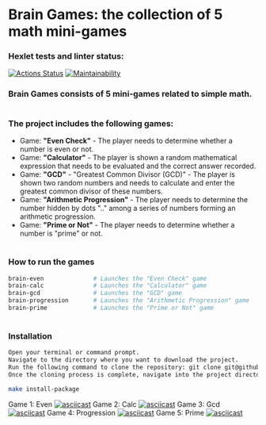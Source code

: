 # Brain Games: the collection of 5 math mini-games

### Hexlet tests and linter status:
[![Actions Status](https://github.com/deusmg/python-project-49/workflows/hexlet-check/badge.svg)](https://github.com/deusmg/python-project-49/actions)
[![Maintainability](https://api.codeclimate.com/v1/badges/6d870332c7f31108acd3/maintainability)](https://codeclimate.com/github/deusmg/python-project-49/maintainability)

### Brain Games consists of 5 mini-games related to simple math. 
#

### The project includes the following games:

* Game: **"Even Check"** - The player needs to determine whether a number is even or not.
* Game: **"Calculator"** - The player is shown a random mathematical expression that needs to be evaluated and the correct answer recorded.
* Game: **"GCD"** - "Greatest Common Divisor (GCD)" - The player is shown two random numbers and needs to calculate and enter the greatest common divisor of these numbers.
* Game: **"Arithmetic Progression"** - The player needs to determine the number hidden by dots ".." among a series of numbers forming an arithmetic progression.
* Game: **"Prime or Not"** - The player needs to determine whether a number is "prime" or not.

#

### How to run the games

```sh
brain-even              # Launches the "Even Check" game
brain-calc              # Launches the "Calculator" game
brain-gcd               # Launches the "GCD" game
brain-progression       # Launches the "Arithmetic Progression" game
brain-prime             # Launches the "Prime or Not" game
```
#
### Installation

```sh
Open your terminal or command prompt.
Navigate to the directory where you want to download the project.
Run the following command to clone the repository: git clone git@github.com:deusmg/python-project-49.git
Once the cloning process is complete, navigate into the project directory: cd python-project-49

make install-package
```

Game 1: Even
[![asciicast](https://asciinema.org/a/mT36ildctVWc1Dz2ZtOZvWKUp.svg)](https://asciinema.org/a/mT36ildctVWc1Dz2ZtOZvWKUp)
Game 2: Calc
[![asciicast](https://asciinema.org/a/OKRSnqra9yJqCALQQPldE08sM.svg)](https://asciinema.org/a/OKRSnqra9yJqCALQQPldE08sM)
Game 3: Gcd
[![asciicast](https://asciinema.org/a/JAgMb6dq3EuAFgeZutCgonPKO.svg)](https://asciinema.org/a/JAgMb6dq3EuAFgeZutCgonPKO)
Game 4: Progression
[![asciicast](https://asciinema.org/a/5bM26UbhHUFuNNUSBQ4W4LkR7.svg)](https://asciinema.org/a/5bM26UbhHUFuNNUSBQ4W4LkR7)
Game 5: Prime
[![asciicast](https://asciinema.org/a/1y0qBXvVV4rgcjLGEfQyxZJcU.svg)](https://asciinema.org/a/1y0qBXvVV4rgcjLGEfQyxZJcU)
